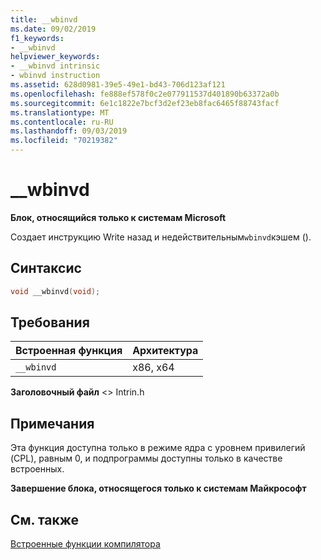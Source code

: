 ```yaml
---
title: __wbinvd
ms.date: 09/02/2019
f1_keywords:
- __wbinvd
helpviewer_keywords:
- __wbinvd intrinsic
- wbinvd instruction
ms.assetid: 628d0981-39e5-49e1-bd43-706d123af121
ms.openlocfilehash: fe888ef578f0c2e077911537d401890b63372a0b
ms.sourcegitcommit: 6e1c1822e7bcf3d2ef23eb8fac6465f88743facf
ms.translationtype: MT
ms.contentlocale: ru-RU
ms.lasthandoff: 09/03/2019
ms.locfileid: "70219382"
---
```

# <a name="__wbinvd"></a>__wbinvd

**Блок, относящийся только к системам Microsoft**

Создает инструкцию Write назад и недействительным`wbinvd`кэшем ().

## <a name="syntax"></a>Синтаксис

```C
void __wbinvd(void);
```

## <a name="requirements"></a>Требования

|Встроенная функция|Архитектура|
|---------------|------------------|
|`__wbinvd`|x86, x64|

**Заголовочный файл** \<> Intrin.h

## <a name="remarks"></a>Примечания

Эта функция доступна только в режиме ядра с уровнем привилегий (CPL), равным 0, и подпрограммы доступны только в качестве встроенных.

**Завершение блока, относящегося только к системам Майкрософт**

## <a name="see-also"></a>См. также

[Встроенные функции компилятора](../intrinsics/compiler-intrinsics.md)
